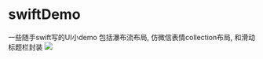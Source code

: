 # swiftDemo
一些随手swift写的UI小demo  包括瀑布流布局, 仿微信表情collection布局, 和滑动标题栏封装
![](https://github.com/CoderFenchHU/swiftDemo/blob/master/emoji.gif)
